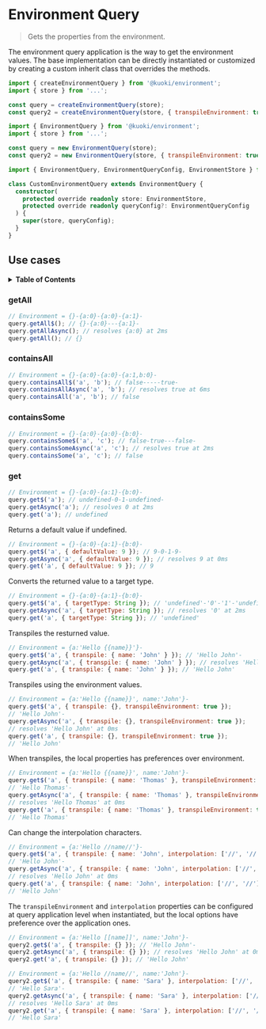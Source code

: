 # Environment Query

> Gets the properties from the environment.

The environment query application is the way to get the environment values. The base implementation can be directly instantiated or customized by creating a custom inherit class that overrides the methods.

```js
import { createEnvironmentQuery } from '@kuoki/environment';
import { store } from '...';

const query = createEnvironmentQuery(store);
const query2 = createEnvironmentQuery(store, { transpileEnvironment: true, interpolation: ['[[', ']]'] });
```

```js
import { EnvironmentQuery } from '@kuoki/environment';
import { store } from '...';

const query = new EnvironmentQuery(store);
const query2 = new EnvironmentQuery(store, { transpileEnvironment: true, interpolation: ['[[', ']]'] });
```

```ts
import { EnvironmentQuery, EnvironmentQueryConfig, EnvironmentStore } from '@kuoki/environment';

class CustomEnvironmentQuery extends EnvironmentQuery {
  constructor(
    protected override readonly store: EnvironmentStore,
    protected override readonly queryConfig?: EnvironmentQueryConfig
  ) {
    super(store, queryConfig);
  }
}
```

## Use cases

<details>
  <summary><strong>Table of Contents</strong></summary>
  <ol>
    <li><a href="#getall">getAll</a></li>
    <li><a href="#containsall">containsAll</a></li>
    <li><a href="#containssome">containsSome</a></li>
    <li><a href="#get">get</a></li>
  </ol>
</details>

### getAll

```js
// Environment = {}-{a:0}-{a:0}-{a:1}-
query.getAll$(); // {}-{a:0}---{a:1}-
query.getAllAsync(); // resolves {a:0} at 2ms
query.getAll(); // {}
```

### containsAll

```js
// Environment = {}-{a:0}-{a:0}-{a:1,b:0}-
query.containsAll$('a', 'b'); // false-----true-
query.containsAllAsync('a', 'b'); // resolves true at 6ms
query.containsAll('a', 'b'); // false
```

### containsSome

```js
// Environment = {}-{a:0}-{a:0}-{b:0}-
query.containsSome$('a', 'c'); // false-true---false-
query.containsSomeAsync('a', 'c'); // resolves true at 2ms
query.containsSome('a', 'c'); // false
```

### get

```js
// Environment = {}-{a:0}-{a:1}-{b:0}-
query.get$('a'); // undefined-0-1-undefined-
query.getAsync('a'); // resolves 0 at 2ms
query.get('a'); // undefined
```

Returns a default value if undefined.

```js
// Environment = {}-{a:0}-{a:1}-{b:0}-
query.get$('a', { defaultValue: 9 }); // 9-0-1-9-
query.getAsync('a', { defaultValue: 9 }); // resolves 9 at 0ms
query.get('a', { defaultValue: 9 }); // 9
```

Converts the returned value to a target type.

```js
// Environment = {}-{a:0}-{a:1}-{b:0}-
query.get$('a', { targetType: String }); // 'undefined'-'0'-'1'-'undefined'-
query.getAsync('a', { targetType: String }); // resolves '0' at 2ms
query.get('a', { targetType: String }); // 'undefined'
```

Transpiles the resturned value.

```js
// Environment = {a:'Hello {{name}}'}-
query.get$('a', { transpile: { name: 'John' } }); // 'Hello John'-
query.getAsync('a', { transpile: { name: 'John' } }); // resolves 'Hello John' at 0ms
query.get('a', { transpile: { name: 'John' } }); // 'Hello John'
```

Transpiles using the environment values.

```js
// Environment = {a:'Hello {{name}}', name:'John'}-
query.get$('a', { transpile: {}, transpileEnvironment: true });
// 'Hello John'-
query.getAsync('a', { transpile: {}, transpileEnvironment: true });
// resolves 'Hello John' at 0ms
query.get('a', { transpile: {}, transpileEnvironment: true });
// 'Hello John'
```

When transpiles, the local properties has preferences over environment.

```js
// Environment = {a:'Hello {{name}}', name:'John'}-
query.get$('a', { transpile: { name: 'Thomas' }, transpileEnvironment: true });
// 'Hello Thomas'-
query.getAsync('a', { transpile: { name: 'Thomas' }, transpileEnvironment: true });
// resolves 'Hello Thomas' at 0ms
query.get('a', { transpile: { name: 'Thomas' }, transpileEnvironment: true });
// 'Hello Thomas'
```

Can change the interpolation characters.

```js
// Environment = {a:'Hello //name//'}-
query.get$('a', { transpile: { name: 'John', interpolation: ['//', '//'] } });
// 'Hello John'-
query.getAsync('a', { transpile: { name: 'John', interpolation: ['//', '//'] } });
// resolves 'Hello John' at 0ms
query.get('a', { transpile: { name: 'John', interpolation: ['//', '//'] } });
// 'Hello John'
```

The `transpileEnvironment` and `interpolation` properties can be configured at query application level when instantiated, but the local options have preference over the application ones.

```js
// Environment = {a:'Hello [[name]]', name:'John'}-
query2.get$('a', { transpile: {} }); // 'Hello John'-
query2.getAsync('a', { transpile: {} }); // resolves 'Hello John' at 0ms
query2.get('a', { transpile: {} }); // 'Hello John'
```

```js
// Environment = {a:'Hello //name//', name:'John'}-
query2.get$('a', { transpile: { name: 'Sara' }, interpolation: ['//', '//'] });
// 'Hello Sara'-
query2.getAsync('a', { transpile: { name: 'Sara' }, interpolation: ['//', '//'] });
// resolves 'Hello Sara' at 0ms
query2.get('a', { transpile: { name: 'Sara' }, interpolation: ['//', '//'] });
// 'Hello Sara'
```
